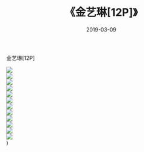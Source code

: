 ﻿---
layout: post
title:  《金艺琳[12P]》
date:   2019-03-09
img: http://img.660000.xyz/Sharelink/唯美/2019/金艺琳[12P]/000.jpg
categories: [美女, 清纯, 唯美]
---

金艺琳[12P]

  ![](http://img.660000.xyz/Sharelink/唯美/2019/金艺琳[12P]/001.jpg) <br> ![](http://img.660000.xyz/Sharelink/唯美/2019/金艺琳[12P]/002.jpg) <br> ![](http://img.660000.xyz/Sharelink/唯美/2019/金艺琳[12P]/003.jpg) <br> ![](http://img.660000.xyz/Sharelink/唯美/2019/金艺琳[12P]/004.jpg) <br> ![](http://img.660000.xyz/Sharelink/唯美/2019/金艺琳[12P]/005.jpg) <br> ![](http://img.660000.xyz/Sharelink/唯美/2019/金艺琳[12P]/006.jpg) <br> ![](http://img.660000.xyz/Sharelink/唯美/2019/金艺琳[12P]/007.jpg) <br> ![](http://img.660000.xyz/Sharelink/唯美/2019/金艺琳[12P]/008.jpg) <br> ![](http://img.660000.xyz/Sharelink/唯美/2019/金艺琳[12P]/009.jpg) <br> ![](http://img.660000.xyz/Sharelink/唯美/2019/金艺琳[12P]/010.jpg) <br> ![](http://img.660000.xyz/Sharelink/唯美/2019/金艺琳[12P]/011.jpg) <br> ![](http://img.660000.xyz/Sharelink/唯美/2019/金艺琳[12P]/012.jpg) <br>) <br>